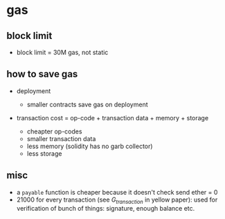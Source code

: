 # gas

## block limit
- block limit = 30M gas, not static


## how to save gas
- deployment
    * smaller contracts save gas on deployment

- transaction cost = op-code + transaction data + memory + storage
    * cheapter op-codes
    * smaller transaction data
    * less memory (solidity has no garb collector)
    * less storage

## misc

- a `payable` function is cheaper because it doesn't check send ether = 0
- 21000 for every transaction (see $G_{transaction}$ in yellow paper): used for verification of bunch of things: signature, enough balance etc.